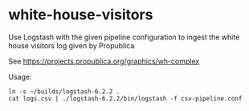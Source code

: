 # white-house-visitors

Use Logstash with the given pipeline configuration to ingest the white house visitors log given by Propublica

See https://projects.propublica.org/graphics/wh-complex

Usage:
```
ln -s ~/builds/logstash-6.2.2 .
cat logs.csv | ./logstash-6.2.2/bin/logstash -f csv-pipeline.conf
```
